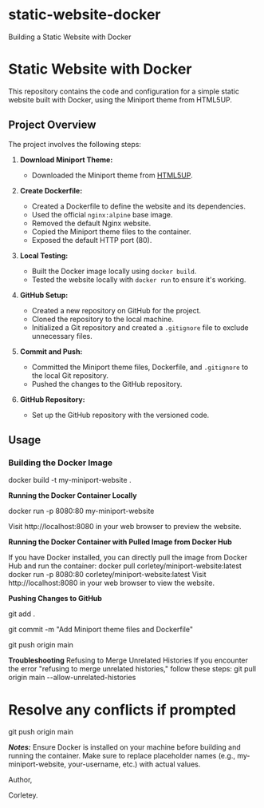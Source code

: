 # static-website-docker
Building a Static Website with Docker

# Static Website with Docker

This repository contains the code and configuration for a simple static website built with Docker, using the Miniport theme from HTML5UP.

## Project Overview

The project involves the following steps:

1. **Download Miniport Theme:**
   - Downloaded the Miniport theme from [HTML5UP](https://html5up.net/miniport).

2. **Create Dockerfile:**
   - Created a Dockerfile to define the website and its dependencies.
   - Used the official `nginx:alpine` base image.
   - Removed the default Nginx website.
   - Copied the Miniport theme files to the container.
   - Exposed the default HTTP port (80).

3. **Local Testing:**
   - Built the Docker image locally using `docker build`.
   - Tested the website locally with `docker run` to ensure it's working.

4. **GitHub Setup:**
   - Created a new repository on GitHub for the project.
   - Cloned the repository to the local machine.
   - Initialized a Git repository and created a `.gitignore` file to exclude unnecessary files.

5. **Commit and Push:**
   - Committed the Miniport theme files, Dockerfile, and `.gitignore` to the local Git repository.
   - Pushed the changes to the GitHub repository.

6. **GitHub Repository:**
   - Set up the GitHub repository with the versioned code.

## Usage

### Building the Docker Image
docker build -t my-miniport-website .


**Running the Docker Container Locally**

docker run -p 8080:80 my-miniport-website

Visit http://localhost:8080 in your web browser to preview the website.

**Running the Docker Container with Pulled Image from Docker Hub**

If you have Docker installed, you can directly pull the image from Docker Hub and run the container:
docker pull corletey/miniport-website:latest
docker run -p 8080:80 corletey/miniport-website:latest
Visit http://localhost:8080 in your web browser to view the website.

**Pushing Changes to GitHub**

git add .

git commit -m "Add Miniport theme files and Dockerfile"

git push origin main

**Troubleshooting**
Refusing to Merge Unrelated Histories
If you encounter the error "refusing to merge unrelated histories," follow these steps:
git pull origin main --allow-unrelated-histories
# Resolve any conflicts if prompted
git push origin main

_**Notes:**_
Ensure Docker is installed on your machine before building and running the container.
Make sure to replace placeholder names (e.g., my-miniport-website, your-username, etc.) with actual values.


Author,

Corletey.

